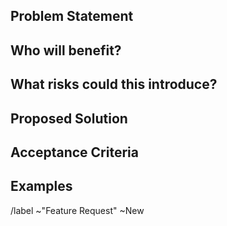 <!-- 
    Before creating an issue, please read through existing issues to ensure you are not creating a duplicate:

    * https://gitlab.aws.dev/landing-zone-accelerator/landing-zone-accelerator-on-aws/-/issues

    Please complete all fields to ensure your submission is properly reviewed and prioritized.
!-->

## Problem Statement
<!-- What is the issue being faced and needs addressing? !-->

## Who will benefit?
<!-- Will this fix a problem that only one user has, or will it benefit a lot of people !-->

## What risks could this introduce?
<!-- 
    Examples:
        - May result in more data being shared
        - Breaks backwards compatibility 
        - Greater risk of user misconfigurations
!-->

## Proposed Solution
<!-- What steps would you take to solve the problem? !-->

## Acceptance Criteria
<!-- Please describe through the Given/When/Then (GWT) sequence:

    - Given some precondition
    - When I do some action
    - Then I expect some result
 !-->

## Examples
<!-- Are there any examples of this which exist in other solutions? !-->

/label ~"Feature Request" ~New 
